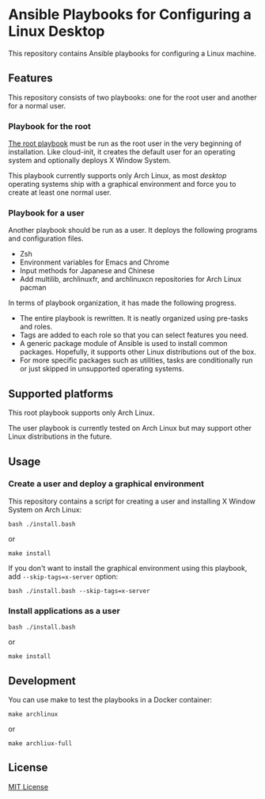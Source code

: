 Ansible Playbooks for Configuring a Linux Desktop
==================

This repository contains Ansible playbooks for configuring a Linux machine.

## Features

This repository consists of two playbooks: one for the root user and another for a normal user. 

### Playbook for the root

[The root playbook](init.yml) must be run as the root user in the very beginning of installation. Like cloud-init, it creates the default user for an operating system and optionally deploys X Window System. 

This playbook currently supports only Arch Linux, as most *desktop* operating systems ship with a graphical environment and force you to create at least one normal user. 

### Playbook for a user

Another playbook should be run as a user. It deploys the following programs and configuration files. 

- Zsh
- Environment variables for Emacs and Chrome
- Input methods for Japanese and Chinese
- Add multilib, archlinuxfr, and archlinuxcn repositories for Arch Linux pacman

In terms of playbook organization, it has made the following progress. 

- The entire playbook is rewritten. It is neatly organized using pre-tasks and roles. 
- Tags are added to each role so that you can select features you need. 
- A generic package module of Ansible is used to install common packages. Hopefully, it supports other Linux distributions out of the box. 
- For more specific packages such as utilities, tasks are conditionally run or just skipped in unsupported operating systems. 

## Supported platforms

This root playbook supports only Arch Linux.

The user playbook is currently tested on Arch Linux but may support other Linux distributions in the future. 

## Usage

### Create a user and deploy a graphical environment

This repository contains a script for creating a user and installing X Window System on Arch Linux:

    bash ./install.bash

or

    make install

If you don't want to install the graphical environment using this playbook, add `--skip-tags=x-server` option:

    bash ./install.bash --skip-tags=x-server

### Install applications as a user

    bash ./install.bash

or

    make install
    
## Development

You can use make to test the playbooks in a Docker container:

```
make archlinux
```

or

```
make archliux-full
```

## License

[MIT License](LICENSE)

